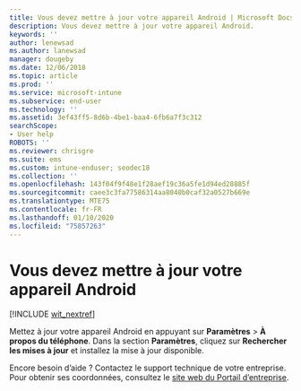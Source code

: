 ```yaml
---
title: Vous devez mettre à jour votre appareil Android | Microsoft Docs
description: Vous devez mettre à jour votre appareil Android.
keywords: ''
author: lenewsad
ms.author: lanewsad
manager: dougeby
ms.date: 12/06/2018
ms.topic: article
ms.prod: ''
ms.service: microsoft-intune
ms.subservice: end-user
ms.technology: ''
ms.assetid: 3ef43ff5-8d6b-4be1-baa4-6fb6a7f3c312
searchScope:
- User help
ROBOTS: ''
ms.reviewer: chrisgre
ms.suite: ems
ms.custom: intune-enduser; seodec18
ms.collection: ''
ms.openlocfilehash: 143f04f9f48e1f28aef19c36a5fe1d94ed28885f
ms.sourcegitcommit: caee3c3fa77586314aa8040b0caf32a0527b669e
ms.translationtype: MTE75
ms.contentlocale: fr-FR
ms.lasthandoff: 01/10/2020
ms.locfileid: "75857263"
---
```

# <a name="you-need-to-update-your-android-device"></a>Vous devez mettre à jour votre appareil Android

[!INCLUDE [wit_nextref](includes/end-user-os-update-guidance.md)]

Mettez à jour votre appareil Android en appuyant sur **Paramètres** > **À propos du téléphone**. Dans la section __Paramètres__, cliquez sur __Rechercher les mises à jour__ et installez la mise à jour disponible.

Encore besoin d’aide ? Contactez le support technique de votre entreprise. Pour obtenir ses coordonnées, consultez le [site web du Portail d’entreprise](https://go.microsoft.com/fwlink/?linkid=2010980).
